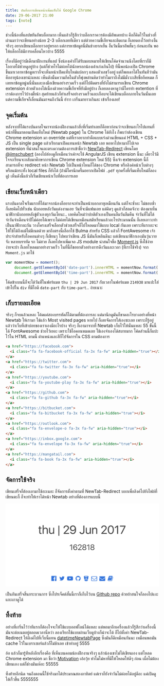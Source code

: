 ```yaml
---
title: บันทึกการเขียนหน้าเพิ่มแท็บให้ Google Chrome
date: 29-06-2017 21:00
tags: [note]
---
```


ช่วงนี้น้องที่แลปขยันอัพบล็อกมาก เห็นแล้วก็รู้สึกว่าบล็อกเราควรต้องมีอัพเดทบ้าง คือก็คิดไว้ในช่วงที่ผ่านมาว่าจะเขียนอย่างน้อย 2-3 บล็อกเลยทีเดียว แต่ด้วยความขี้เกียจและติดเกม ก็เลยดองไว้อย่างงั้น จริงๆ อยากเขียนบล็อกยาวอยู่หรอก แต่การหาข้อมูลนี่มันช่างยากเย็น งั้นวันนี้มาอัพสั้นๆ ก่อนละกัน พอให้บล็อกได้มีการเคลื่อนไหวบ้าง 5555

เรื่องก็มีอยู่ว่ามีเด็กมาฝึกงานที่แลป ซึ่งน้องเค้าก็ได้รับมอบหมายให้เขียนโค้ดจำนวนนึงโดยที่เราก็มีโอกาสได้ช่วยดูอยู่บ้าง (แต่ก็ช่วยไรไม่ค่อยได้นักหรอกน้องเค้าเก่งเกินไป) ทีนี้พอน้องเปิด Chrome ขึ้นมาเวลาหาข้อมูลเราก็จะเห็นหน้าเปิดแท็บใหม่แปลกๆ แสดงตัวเลขวิ่งอยู่ แต่ก็พอเดาได้ในทันทีว่ามันคืออายุน้องเขาน่ะแหละ เห็นดังนั้นความกีคในตัวก็พุ่งพล่านคิดว่าทำไมเราถึงไม่มีมั่งวะเสียชื่อกีคหมด ก็เลยหาข้อมูลนู่นนี่นั่นและลงมือเขียนอย่างรวดเร็ว แต่ก็ไปติดตรงที่ยังไม่สามารถเขียน Chrome extension ด้วยตัวเองได้เนื่องด้วยความขี้เกียจที่ยังมีอยู่บ้าง ก็เลยลองหาดูว่ามีใครทำ extention ที่เราต้องการไว้บ้างมั้ยน้า สุดท้ายแล้วก็ทำเสร็จอย่างรวดเร็วและเกือบจะได้เขียนบล็อกภายในวันนั้นเลย แต่ความขี้เกียจก็เลื่อนมันมาจนถึงวันนี้ ฮ่าาา เกริ่นมายาวเกินละ เข้าเรื่องเลย!

## จุดเริ่มต้น

หลังจากที่ได้แรงบันดาลใจมาจากน้องฝึกงานแล้วสิ่งที่เริ่มทำเลยก็คือหาก่อนว่าจะเขียนอะไรไปแทนที่หน้าที่ขึ้นมาตอนเปิดแท็บใหม่ (Newtab page) ใน Chrome ได้ยังไง ก็พบว่าต้องเขียน Chrome extension มา override แต่ที่เราอยากทำคือแบบเร่งด่วนเขียนแค่ HTML + CSS + JS เป็น single page แล้วเรียกมาเปิดแทนหน้า Newtab เลย พอหาไปหามาก็ไปเจอ extension ที่น่าสนใจและตรงความต้องการเข้าชื่อว่า [NewTab-Redirect](https://github.com/jimschubert/NewTab-Redirect) เขียนโดย [@jimschubert](https://github.com/jimschubert) (ลองไปส่องดูก็เหมือนว่าเค้าจะใช้ AngularJS เขียน extension นี้นะ เดี๋ยวไว้มีใจจะเรียนจะกลับมาศึกษาการเขียน Chrome extension ใหม่ 55) ซึ่งเจ้า extension นี้ก็สามารถที่จะ redirect หน้า Newtab ไปเป็นหน้าไหนก็ได้ของ Chrome หรือลิงค์หน้าเว็บต่างๆ หรือแม้กระทั้ง local files ก็ยังได้ (ถ้ามีใครนึกครึ้มอยากเปิดไฟล์ `.pdf` ทุกครั้งที่เริ่มแท็บใหม่ก็ลองดู) เห็นดังนี้แล้วก็เริ่มเขียนหน้าเว็บที่ต้องการเลย

## เขียนเว็บหน้าเดียว

แรงบันดาลใจเริ่มแรกที่ได้มาจากน้องก็อยากจะทำเป็นหน้าบอกอายุเหมือนกัน แต่ก็จะซ้ำอะ ไม่ชอบซ้ำ ก็เลยคิดไปทั่วเช่น นับถอยหลังวันแต่งงานเอย วันที่จะมีแฟนเอย แต่คิดๆ ดูแล้วก็สลดจังวะ ต้องมาเห็นนาฬิกานับถอยหลังขู่ตัวเองทุกวันเงี้ยนะ.. เลยคิดใหม่ว่าปกติตัวเองเป็นคนลืมวันลืมคืน จำวันที่ไม่ได้ จำวันจำเดือนจำปีไม่ค่อยได้เพราะไม่ค่อยได้เขียนเหมือนสมัยเรียนแล้วอะไรประมาณนั้น ก็เลยเอาวะทำเป็นนาฬิกาละกัน วางโครงเสร็จเลือกตัวช่วยเสร็จก็ไปโหลดมาใช้แบบ local กันเลย เพราะทีแรกกะจะให้ใช้ได้ถึงแม้ไม่มีเนตด้วย มาถึงตรงนี้เลือกใช้ Bulma สำหรับ CSS แล้วก็ FontAwesome เจ้าประจำสำหรับไอคอนต่างๆ ก็เขียนๆ ไปพบว่าเขียน JS นี่มันก็เพลินดีนะ แต่เขียนนาฬิกาเองมันวุ่นวายจัง หลายบรรทัด รก ไม่สวย ก็เลยไปหาเพิ่มเจอ JS module น่าสนใจชื่อ [Moment.js](https://momentjs.com/) ซึ่งใช้ง่าย ง่ายจะบ้า ก็เลยโหลดมาอย่างรวดเร็ว ในที่นี้ก็ขอยกตัวอย่างการดึงวันและเวลา (ที่เราใช้จริง) จาก `Moment.js` มาใช้

```js
var momentNow = moment();
    document.getElementById('date-part').innerHTML = momentNow.format('dddd').substring(0, 3).toLowerCase() + ' | ' + momentNow.format('DD MMM YYYY');
    document.getElementById('time-part').innerHTML = momentNow.format('HHmmss');
```

โค้ดข้างบนนี้ก็จะได้วันที่ในฟอร์แมต `thu | 29 Jun 2017` กับเวลาในฟอร์แมต `214938` มาแปะใส่เข้าไปใน `div` ที่มีไอดี `date-part` กับ `time-part`.. ง่ายเนาะ

## เก็บรายละเอียด

จริงๆ ก็จบแล้วแหละ โค้ดแค่สองบรรทัดก็ได้ตามที่ต้องการละ แต่มานึกดูมันก็ขาดอะไรบางอย่างที่หน้า Newtab ให้เรามา ใช่แล้ว Most visited pages หายไป ก็เลยจัดการใส่เองซะเลย เพราะก็รู้อยู่แล้วว่าเว็บที่เข้าบ่อยของเราเองมีอะไรบ้าง จริงๆ ก็เอามาจากที่ Newtab เก็บไว้ให้นั่นแหละ 55 ขั้นนี้ได้ FontAwesome ช่วยไว้เยอะ เพราะใช้ไอคอนหมดเลย ใช้เองจำเองได้สบายมาก โค้ดส่วนนี้ก็แปะไว้ใน HTML ตามนี้ ตำแหน่งและสีก็ไปจัดการใน CSS ตามต้องการ

```html
<a href="https://facebook.com">
  <i class="fa fa-facebook-official fa-3x fa-fw" aria-hidden="true"></i>
</a>
<a href="https://twitter.com">
  <i class="fa fa-twitter fa-3x fa-fw" aria-hidden="true"></i>
</a>
<a href="https://youtube.com">
  <i class="fa fa-youtube-play fa-3x fa-fw" aria-hidden="true"></i>
</a>
<a href="https://github.com">
  <i class="fa fa-github fa-3x fa-fw" aria-hidden="true"></i>
</a>
<a href="https://bitbucket.com">
  <i class="fa fa-bitbucket fa-3x fa-fw" aria-hidden="true"></i>
</a>
<a href="https://outlook.com">
  <i class="fa fa-envelope-o fa-3x fa-fw" aria-hidden="true"></i>
</a>
<a href="https://inbox.google.com">
  <i class="fa fa-envelope fa-3x fa-fw" aria-hidden="true"></i>
</a>
<a href="https://mangatail.com">
  <i class="fa fa-book fa-3x fa-fw" aria-hidden="true"></i>
</a>
```

## จัดการใช้จริง

เขียนเสร็จก็ต้องเอามาใช้อะเนอะ ก็จัดการตั้งค่าตามที่ NewTab-Redirect บอกเพื่อลิงค์ไปยังไฟล์ที่เขียนตะกี้ ก็จะทำให้เราได้หน้า Newtab อย่างที่ต้องการแบบนี้

![NewTab-Redirect](/images/newtab.jpg)

เป็นอันเสร็จสิ้นกระบวนการ ซึ่งโปรเจ็คต์สั้นนี้เราก็เก็บไว้บน [Github repo](https://github.com/bluenex/datetimeNewtabPage)  ด้วยถ้าสนใจก็ลองไปแงะแกะเกาดูได้

## ทิ้งท้าย

อย่างที่เกริ่นไว้ว่าทีแรกก็ต้องใจจะให้ใช้แบบออฟไลน์ได้แหละ แต่พอมาอีกเครื่องแล้วก็รู้สึกว่าเครื่องนี้มันจะต่อเนตอยู่ตลอดเวลานี่หว่า ลองเรียกใช้แบบผ่านเว็บดูบ้างก็น่าจะได้ ก็ไปตั้งค่า NewTab-Redirect ให้ลิงค์ไปที่เว็บนี้แทน [datetimeNewtabPage](https://bluenex.github.io/datetimeNewtabPage/) ซึ่งมันก็ดีเหมือนกันนะ เหมือนพอมัน cache ไว้ในเบราเซอร์แล้วก็ไม่ช้าเลย เข้าท่าอยู่ 5555

อ้อ แล้วก็มารู้ทีหลังอีกเรื่องคือ ที่เห็นบนคอมน้องฝึกงานจริงๆ แล้วน้องเขาไม่ได้เขียนเอง แต่โหลด Chrome extension มา ชื่อว่า [Motivation](https://chrome.google.com/webstore/detail/motivation/ofdgfpchbidcgncgfpdlpclnpaemakoj) เอ้อวุ้ย ทำไมไม่หาที่มีให้โหลดให้ดีๆ ก่อน เผื่อไม่ต้องเขียนเอง แต่ก็ช่างมันเห๊อะ 55555

ทิ้งท้ายอีกนิด จนถึงตอนนี้ใช้จริงมาได้ประมาณสองอาทิตย์ แต่เราก็ยังจำวันไม่ค่อยได้อยู่ดีอะ แค่เปิดดูได้เร็วขึ้น 5555555
